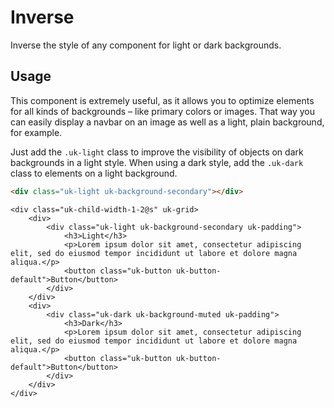 # Inverse

<p class="uk-text-lead">Inverse the style of any component for light or dark backgrounds.</p>

## Usage

This component is extremely useful, as it allows you to optimize elements for all kinds of backgrounds – like primary colors or images. That way you can easily display a navbar on an image as well as a light, plain background, for example.

Just add the `.uk-light` class to improve the visibility of objects on dark backgrounds in a light style. When using a dark style, add the `.uk-dark` class to elements on a light background.

```html
<div class="uk-light uk-background-secondary"></div>
```

```example
<div class="uk-child-width-1-2@s" uk-grid>
    <div>
        <div class="uk-light uk-background-secondary uk-padding">
            <h3>Light</h3>
            <p>Lorem ipsum dolor sit amet, consectetur adipiscing elit, sed do eiusmod tempor incididunt ut labore et dolore magna aliqua.</p>
            <button class="uk-button uk-button-default">Button</button>
        </div>
    </div>
    <div>
        <div class="uk-dark uk-background-muted uk-padding">
            <h3>Dark</h3>
            <p>Lorem ipsum dolor sit amet, consectetur adipiscing elit, sed do eiusmod tempor incididunt ut labore et dolore magna aliqua.</p>
            <button class="uk-button uk-button-default">Button</button>
        </div>
    </div>
</div>
```

